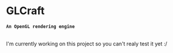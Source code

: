 # GLCraft

**`An OpenGL rendering engine`**
<br />
<br />

I'm currently working on this project so you can't realy test it yet :/
